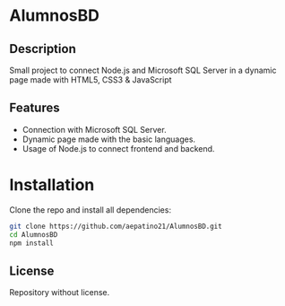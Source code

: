 # AlumnosBD

## Description

Small project to connect Node.js and Microsoft SQL Server in a dynamic page made with HTML5, CSS3 & JavaScript

## Features

- Connection with Microsoft SQL Server.
- Dynamic page made with the basic languages.
- Usage of Node.js to connect frontend and backend.

# Installation

Clone the repo and install all dependencies:

```bash
git clone https://github.com/aepatino21/AlumnosBD.git
cd AlumnosBD
npm install
```

## License

Repository without license.